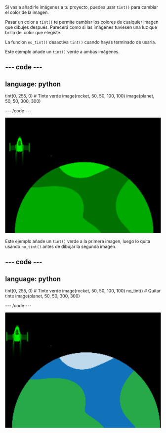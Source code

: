 Si vas a añadirle imágenes a tu proyecto, puedes usar `tint()` para cambiar el color de la imagen.

Pasar un color a `tint()` te permite cambiar los colores de cualquier imagen que dibujes después. Parecerá como si las imágenes tuviesen una luz que brilla del color que elegiste.

La función `no_tint()` desactiva `tint()` cuando hayas terminado de usarla.

Este ejemplo añade un `tint()` verde a ambas imágenes.

--- code ---
---
language: python
---

  tint(0, 255, 0) # Tinte verde 
  image(rocket, 50, 50, 100, 100) 
  image(planet, 50, 50, 300, 300)

--- /code ---

![El área de salida muestra un cohete y un planeta con ambos tintes](images/all_tint.png)

Este ejemplo añade un `tint()` verde a la primera imagen, luego lo quita usando `no_tint()` antes de dibujar la segunda imagen.

--- code ---
---
language: python
---

  tint(0, 255, 0) # Tinte verde 
  image(rocket, 50, 50, 100, 100) 
  no_tint() # Quitar tinte 
  image(planet, 50, 50, 300, 300)

--- /code ---

![El área de salida muestra un cohete coloreado y un planeta sin color](images/some_tint.png)

